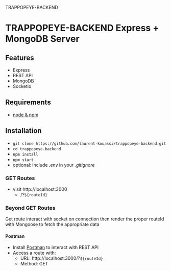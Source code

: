 TRAPPOPEYE-BACKEND

# TRAPPOPEYE-BACKEND Express + MongoDB Server


## Features

- Express
- REST API
- MongoDB
- Socketio

## Requirements

- [node & npm](https://nodejs.org/en/)

## Installation

- `git clone https://github.com/laurent-kouassi/trappopeye-backend.git`
- `cd trappopeye-backend`
- `npm install`
- `npm start`
- optional: include _.env_ in your _.gitignore_

### GET Routes

- visit http://localhost:3000
  - /?`${routeId}`

### Beyond GET Routes

Get route interact with socket on connection then render the proper routeId with Mongoose to fetch the appropriate data

#### Postman

- Install [Postman](https://www.getpostman.com/apps) to interact with REST API
- Access a route with:
  - URL: http://localhost:3000/?`${routeId}`
  - Method: GET

